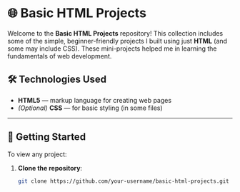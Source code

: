 # 🌐 Basic HTML Projects

Welcome to the **Basic HTML Projects** repository! This collection includes some of the simple, beginner-friendly projects I built using just **HTML** (and some may include CSS). These mini-projects helped me in learning the fundamentals of web development.


## 🛠️ Technologies Used

- **HTML5** — markup language for creating web pages  
- *(Optional)* **CSS** — for basic styling (in some files)

---


## 🚀 Getting Started

To view any project:


1. **Clone the repository**:
   ```bash
   git clone https://github.com/your-username/basic-html-projects.git
